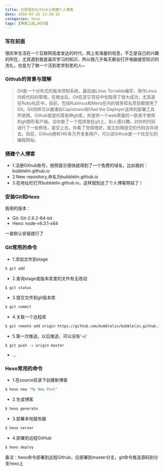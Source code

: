```yaml
---
title: 记录我在Github上搭建个人博客
date: 2016-07-25 22:30:15
categories: hexo
tags: [博客之路,HEXO]
---
```

### 写在前面
很庆幸生活在一个互联网高度发达的时代，网上有海量的信息，不乏是自己的兴趣的所在，尤其遇到我是喜欢学习的知识，所以我几乎每天都会打开电脑接受知识的洗礼，也是为了做一个活到老学到老的人~

### Github的背景与理解
>Git是一个分布式的版本控制系统，最初由Linus Torvalds编写，用作Linux内核代码的管理。在推出后，Git在其它项目中也取得了很大成功，尤其是在Ruby社区中。目前，包括Rubinius和Merb在内的很多知名项目都使用了Git。Git同样可以被诸如Capistrano和Vlad the Deployer这样的部署工具所使用。Github就是托管各种git库，并提供一个web界面的一款易于使用的git图形客户端。当你做了一个程序放在git上，别人感兴趣，对你的代码进行了一些修改，提交上去，你看了觉得很好，就立刻用提交的代码合并进去。目前，Github拥有140多万开发者用户，可以说Github是一个社交化的编程网站。

### 搭建个人博客
* 1.注册Github账号，按照提示很快就得到了一个免费的域名，比如我的：bubblelin.github.io
* 2.New repository,命名为bubblelin.github.io
* 3.在地址栏打开bubblelin.github.io，这样就到达了个人博客网站了！

### 安装Git和Hexo
我用的版本：

* Git: Git-2.9.2-64-bit
* Hexo: node-v6.3.1-x64

一直默认安装就行了

### Git常用的命令
* 1.添加文件到stage
``` bash
$ git add
```
* 2.查询stage或版本库里的文件有无改动
``` bash
$ git status
```
* 3.提交文件到git版本库
``` bash
$ git commit
```
* 4.关联一个远程库
``` bash
$ git remote add origin https://github.com/bubblelin/bubblelin.github.io.git
```
* 5.第一次推送，以后推送，可以没有‘-u’
``` bash
$ git push -u origin master
```
* ...

### Hexo常用的命令
* 1.在source目录下创建新博客
``` bash
$ hexo new "My New Post"
```
* 2.生成博客
``` bash
$ hexo generate
```
* 3.部署本地服务器
``` bash
$ hexo server
```
* 4.部署到远程GitHub
``` bash
$ hexo deploy
```
备注：hexo命令部署到远程Github，应部署到master分支，git命令推送源码到分支hexo上
